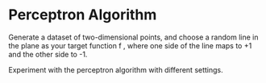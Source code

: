 # Perceptron Algorithm


Generate a dataset of two-dimensional points, and choose a random line in the plane as your target function f , where one side of the line maps to +1 and the other
side to -1.

Experiment with the perceptron algorithm with different settings.
